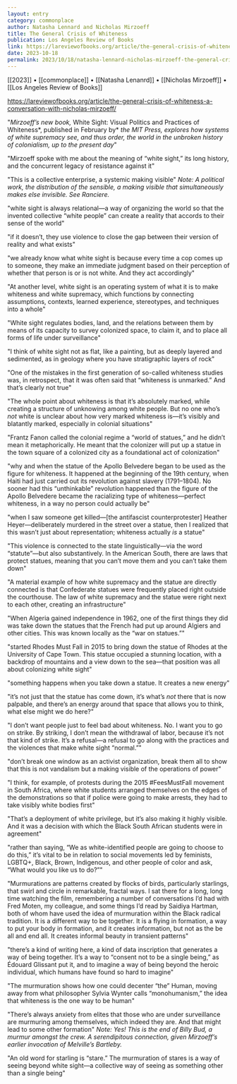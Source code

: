 ```yaml
---
layout: entry
category: commonplace
author: Natasha Lennard and Nicholas Mirzoeff
title: The General Crisis of Whiteness
publication: Los Angeles Review of Books
link: https://lareviewofbooks.org/article/the-general-crisis-of-whiteness-a-conversation-with-nicholas-mirzoeff/
date: 2023-10-18
permalink: 2023/10/18/natasha-lennard-nicholas-mirzoeff-the-general-crisis-of-whiteness
---
```


[[2023]] • [[commonplace]] • [[Natasha Lenanrd]] • [[Nicholas Mirzoeff]] • [[Los Angeles Review of Books]]

https://lareviewofbooks.org/article/the-general-crisis-of-whiteness-a-conversation-with-nicholas-mirzoeff/

"*Mirzoeff’s new book,* White Sight: Visual Politics and Practices of Whiteness*, published in February by* *the* *MIT Press, explores how systems of white supremacy see, and thus order, the world in the unbroken history of colonialism, up to the present day*"

"Mirzoeff spoke with me about the meaning of “white sight,” its long history, and the concurrent legacy of resistance against it"

"This is a collective enterprise, a systemic making visible"
*Note: A political work, the distribution of the sensible, a making visible that simultaneously makes else invisible. See Ranciere.*


"white sight is always relational—a way of organizing the world so that the invented collective “white people” can create a reality that accords to their sense of the world"

"if it doesn’t, they use violence to close the gap between their version of reality and what exists"

"we already know what white sight is because every time a cop comes up to someone, they make an immediate judgment based on their perception of whether that person is or is not white. And they act accordingly"

"At another level, white sight is an operating system of what it is to make whiteness and white supremacy, which functions by connecting assumptions, contexts, learned experience, stereotypes, and techniques into a whole"

"White sight regulates bodies, land, and the relations between them by means of its capacity to survey colonized space, to claim it, and to place all forms of life under surveillance"

"I think of white sight not as flat, like a painting, but as deeply layered and sedimented, as in geology where you have stratigraphic layers of rock"

"One of the mistakes in the first generation of so-called whiteness studies was, in retrospect, that it was often said that “whiteness is unmarked.” And that’s clearly not true"

"The whole point about whiteness is that it’s absolutely marked, while creating a structure of unknowing among white people. But no one who’s *not* white is unclear about how very marked whiteness is—it’s visibly and blatantly marked, especially in colonial situations"

"Frantz Fanon called the colonial regime a “world of statues,” and he didn’t mean it metaphorically. He meant that the colonizer will put up a statue in the town square of a colonized city as a foundational act of colonization"

"why and when the statue of the Apollo Belvedere began to be used as the figure for whiteness. It happened at the beginning of the 19th century, when Haiti had just carried out its revolution against slavery (1791–1804). No sooner had this “unthinkable” revolution happened than the figure of the Apollo Belvedere became the racializing type of whiteness—perfect whiteness, in a way no person could actually be"

"when I saw someone get killed—[the antifascist counterprotester] Heather Heyer—deliberately murdered in the street over a statue, then I realized that this wasn’t just about representation; whiteness actually *is* a statue"

"This violence is connected to the state linguistically—via the word “statute”—but also substantively. In the American South, there are laws that protect statues, meaning that you can’t move them and you can’t take them down"

"A material example of how white supremacy and the statue are directly connected is that Confederate statues were frequently placed right outside the courthouse. The law of white supremacy and the statue were right next to each other, creating an infrastructure"

"When Algeria gained independence in 1962, one of the first things they did was take down the statues that the French had put up around Algiers and other cities. This was known locally as the “war on statues.”"

"started Rhodes Must Fall in 2015 to bring down the statue of Rhodes at the University of Cape Town. This statue occupied a stunning location, with a backdrop of mountains and a view down to the sea—that position was all about colonizing white sight"

"something happens when you take down a statue. It creates a new energy"

"it’s not just that the statue has come down, it’s what’s *not* there that is now palpable, and there’s an energy around that space that allows you to think, what else might we do here?"

"I don’t want people just to feel bad about whiteness. No. I want you to go on strike. By striking, I don’t mean the withdrawal of labor, because it’s not that kind of strike. It’s a refusal—a refusal to go along with the practices and the violences that make white sight “normal.”"

"don’t break one window as an activist organization, break them all to show that this is not vandalism but a making visible of the operations of power"

"I think, for example, of protests during the 2015 #FeesMustFall movement in South Africa, where white students arranged themselves on the edges of the demonstrations so that if police were going to make arrests, they had to take visibly white bodies first"

"That’s a deployment of white privilege, but it’s also making it highly visible. And it was a decision with which the Black South African students were in agreement"

"rather than saying, “We as white-identified people are going to choose to do this,” it’s vital to be in relation to social movements led by feminists, LGBTQ+, Black, Brown, Indigenous, and other people of color and ask, “What would you like us to do?”"

"Murmurations are patterns created by flocks of birds, particularly starlings, that swirl and circle in remarkable, fractal ways. I sat there for a long, long time watching the film, remembering a number of conversations I’d had with Fred Moten, my colleague, and some things I’d read by Saidiya Hartman, both of whom have used the idea of murmuration within the Black radical tradition. It is a different way to be together. It is a flying in formation, a way to put your body in formation, and it creates information, but not as the be all and end all. It creates informal beauty in transient patterns"

"there’s a kind of writing here, a kind of data inscription that generates a way of being together. It’s a way to “consent not to be a single being,” as Édouard Glissant put it, and to imagine a way of being beyond the heroic individual, which humans have found so hard to imagine"

"The murmuration shows how one could decenter “the” Human, moving away from what philosopher Sylvia Wynter calls “monohumanism,” the idea that whiteness is the one way to be human"

"There’s always anxiety from elites that those who are under surveillance are murmuring among themselves, which indeed they are. And that might lead to some other formation"
*Note: Yes! This is the end of Billy Bud, a murmur amongst the crew. A serendipitous connection, given Mirzoeff’s earlier invocation of Melville’s Bartleby.*


"An old word for starling is “stare.” The murmuration of stares is a way of seeing beyond white sight—a collective way of seeing as something other than a single being"
